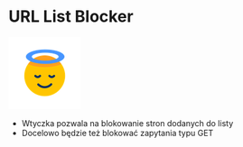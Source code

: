 
# URL List Blocker
![Icon](img/icon_transparent_128x128.png)

- Wtyczka pozwala na blokowanie stron dodanych do listy 
- Docelowo będzie też blokować zapytania typu GET
